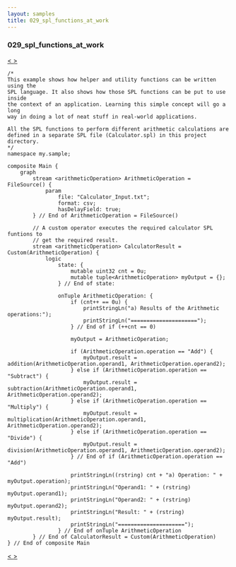 ```yaml
---
layout: samples
title: 029_spl_functions_at_work
---
```


### 029_spl_functions_at_work

<div class="sampleNav"><a class="button" href="/streamsx.documentation/samples/spl-for-beginner/029_spl_functions_at_work_my_sample_Calculator_spl/"> < </a><a class="button" href="/streamsx.documentation/samples/spl-for-beginner/030_spl_config_at_work_my_sample3_Main_spl/"> > </a>
</div>

~~~~~~
/*
This example shows how helper and utility functions can be written using the
SPL language. It also shows how those SPL functions can be put to use inside
the context of an application. Learning this simple concept will go a long 
way in doing a lot of neat stuff in real-world applications.

All the SPL functions to perform different arithmetic calculations are
defined in a separate SPL file (Calculator.spl) in this project directory.
*/
namespace my.sample;

composite Main {		
	graph
		stream <arithmeticOperation> ArithmeticOperation = FileSource() {
			param
				file: "Calculator_Input.txt";
				format: csv;
				hasDelayField: true;
		} // End of ArithmeticOperation = FileSource()
		
		// A custom operator executes the required calculator SPL funtions to 
		// get the required result.
		stream <arithmeticOperation> CalculatorResult = Custom(ArithmeticOperation) {
			logic
				state: {
					mutable uint32 cnt = 0u;
					mutable tuple<ArithmeticOperation> myOutput = {};
				} // End of state:
					
				onTuple ArithmeticOperation: {
					if (cnt++ == 0u) {
						printStringLn("a) Results of the Arithmetic operations:");
						printStringLn("=====================");
					} // End of if (++cnt == 0)
					
					myOutput = ArithmeticOperation;
					
					if (ArithmeticOperation.operation == "Add") {
						myOutput.result = addition(ArithmeticOperation.operand1, ArithmeticOperation.operand2);
					} else if (ArithmeticOperation.operation == "Subtract") {
						myOutput.result = subtraction(ArithmeticOperation.operand1, ArithmeticOperation.operand2);
					} else if (ArithmeticOperation.operation == "Multiply") {
						myOutput.result = multiplication(ArithmeticOperation.operand1, ArithmeticOperation.operand2);
					} else if (ArithmeticOperation.operation == "Divide") {
						myOutput.result = division(ArithmeticOperation.operand1, ArithmeticOperation.operand2);
					} // End of if (ArithmeticOperation.operation == "Add")
					
					printStringLn((rstring) cnt + "a) Operation: " + myOutput.operation);
					printStringLn("Operand1: " + (rstring) myOutput.operand1);
					printStringLn("Operand2: " + (rstring) myOutput.operand2);
					printStringLn("Result: " + (rstring) myOutput.result);
					printStringLn("=====================");
				} // End of onTuple ArithmeticOperation
		} // End of CalculatorResult = Custom(ArithmeticOperation)
} // End of composite Main

~~~~~~

<div class="sampleNav"><a class="button" href="/streamsx.documentation/samples/spl-for-beginner/029_spl_functions_at_work_my_sample_Calculator_spl/"> < </a><a class="button" href="/streamsx.documentation/samples/spl-for-beginner/030_spl_config_at_work_my_sample3_Main_spl/"> > </a>
</div>

